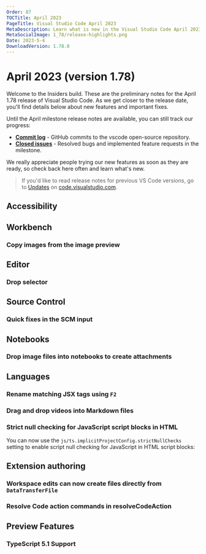 ```yaml
---
Order: 87
TOCTitle: April 2023
PageTitle: Visual Studio Code April 2023
MetaDescription: Learn what is new in the Visual Studio Code April 2023 Release (1.78)
MetaSocialImage: 1_78/release-highlights.png
Date: 2023-5-4
DownloadVersion: 1.78.0
---
```

# April 2023 (version 1.78)

<!-- DOWNLOAD_LINKS_PLACEHOLDER -->

Welcome to the Insiders build. These are the preliminary notes for the April 1.78 release of Visual Studio Code. As we get closer to the release date, you'll find details below about new features and important fixes.

Until the April milestone release notes are available, you can still track our progress:

* **[Commit log](https://github.com/Microsoft/vscode/commits/main)** - GitHub commits to the vscode open-source repository.
* **[Closed issues](https://github.com/Microsoft/vscode/issues?q=is%3Aissue+milestone%3A%22April+2023%22+is%3Aclosed)** - Resolved bugs and implemented feature requests in the milestone.

We really appreciate people trying our new features as soon as they are ready, so check back here often and learn what's new.

>If you'd like to read release notes for previous VS Code versions, go to [Updates](https://code.visualstudio.com/updates) on [code.visualstudio.com](https://code.visualstudio.com).

## Accessibility


## Workbench

### Copy images from the image preview
<!-- TODO mjbvz -->


## Editor

### Drop selector

<!-- TODO mjbvz -->

## Source Control

### Quick fixes in the SCM input

<!-- TODO mjbvz -->


## Notebooks

### Drop image files into notebooks to create attachments

<!-- TODO mjbvz -->


## Languages

### Rename matching JSX tags using `F2`

<!-- TODO mjbvz -->

### Drag and drop videos into Markdown files

<!-- TODO mjbvz -->

### Strict null checking for JavaScript script blocks in HTML

You can now use the `js/ts.implicitProjectConfig.strictNullChecks` setting to enable script null checking for JavaScript in HTML script blocks:

<!-- TODO mjbvz image -->


## Extension authoring

### Workspace edits can now create files directly from `DataTransferFile`

<!-- TODO: mjbvz -->

### Resolve Code action commands in resolveCodeAction

<!-- TODO: mjbvz -->

## Preview Features

### TypeScript 5.1 Support

<!-- TODO mjbvz

- Move to file
- Linked editing
- Custom switch case indentation
-->


<a id="scroll-to-top" role="button" title="Scroll to top" aria-label="scroll to top" href="#"><span class="icon"></span></a>
<link rel="stylesheet" type="text/css" href="css/inproduct_releasenotes.css"/>
